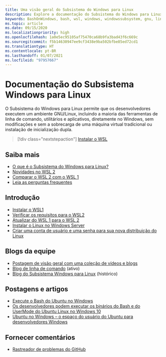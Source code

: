 ```yaml
---
title: Uma visão geral do Subsistema do Windows para Linux
description: Explore a documentação do Subsistema do Windows para Linux.
keywords: BashOnWindows, bash, wsl, windows, windowssubsystem, gnu, linux
ms.topic: article
ms.date: 09/15/2020
ms.localizationpriority: high
ms.openlocfilehash: 1a0e5ec95105af75470ca68b9fa3bad43f6c669c
ms.sourcegitcommit: f5b14630947ee9cf3438e9ba502bfbe85ed72cd1
ms.translationtype: HT
ms.contentlocale: pt-BR
ms.lasthandoff: 01/07/2021
ms.locfileid: "97957667"
---
```

# <a name="windows-subsystem-for-linux-documentation"></a>Documentação do Subsistema Windows para Linux

O Subsistema do Windows para Linux permite que os desenvolvedores executem um ambiente GNU/Linux, incluindo a maioria das ferramentas de linha de comando, utilitários e aplicativos, diretamente no Windows, sem modificações e sem a sobrecarga de uma máquina virtual tradicional ou instalação de inicialização dupla.

> [!div class="nextstepaction"]
> [Instalar o WSL](install-win10.md)

## <a name="learn-more"></a>Saiba mais

* [O que é o Subsistema do Windows para Linux?](about.md)
* [Novidades no WSL 2](compare-versions.md#whats-new-in-wsl-2)
* [Comparar o WSL 2 com o WSL 1](compare-versions.md)
* [Leia as perguntas frequentes](faq.md)

## <a name="get-started"></a>Introdução

* [Instalar o WSL1](install-win10.md)
* [Verificar os requisitos para o WSL2](./install-win10.md#step-2--check-requirements-for-running-wsl-2)
* [Atualizar do WSL 1 para o WSL 2](./install-win10.md#set-your-distribution-version-to-wsl-1-or-wsl-2)
* [Instalar o Linux no Windows Server](install-on-server.md)
* [Criar uma conta de usuário e uma senha para sua nova distribuição do Linux](user-support.md)

## <a name="team-blogs"></a>Blogs da equipe

* [Postagem de visão geral com uma coleção de vídeos e blogs](https://blogs.msdn.microsoft.com/commandline/learn-about-windows-console-and-windows-subsystem-for-linux-wsl/)
* [Blog de linha de comando](https://blogs.msdn.microsoft.com/commandline/) (ativo)
* [Blog do Subsistema Windows para Linux](/archive/blogs/wsl/) (histórico)

## <a name="posts-and-articles"></a>Postagens e artigos

* [Execute o Bash do Ubuntu no Windows](https://blogs.windows.com/buildingapps/2016/03/30/run-bash-on-ubuntu-on-windows/)
* [Os desenvolvedores podem executar os binários do Bash e do UserMode do Ubuntu Linux no Windows 10](https://www.hanselman.com/blog/DevelopersCanRunBashShellAndUsermodeUbuntuLinuxBinariesOnWindows10.aspx)
* [Ubuntu no Windows – o espaço do usuário do Ubuntu para desenvolvedores Windows](https://insights.ubuntu.com/2016/03/30/ubuntu-on-windows-the-ubuntu-userspace-for-windows-developers/)

## <a name="provide-feedback"></a>Fornecer comentários

* [Rastreador de problemas do GitHub](https://github.com/Microsoft/BashOnWindows/issues)